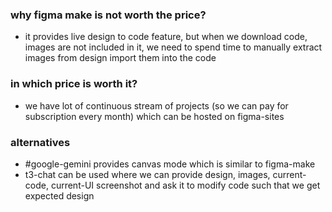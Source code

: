 ### why figma make is not worth the price?
- it provides live design to code feature, but when we download code, images are not included in it, we need to spend time to manually extract images from design import them into the code

### in which price is worth it?
- we have lot of continuous stream of projects (so we can pay for subscription every month) which can be hosted on figma-sites

### alternatives
- #google-gemini provides canvas mode which is similar to figma-make
- t3-chat  can be used where we can provide design, images, current-code, current-UI screenshot and ask it to modify code such that we get expected design